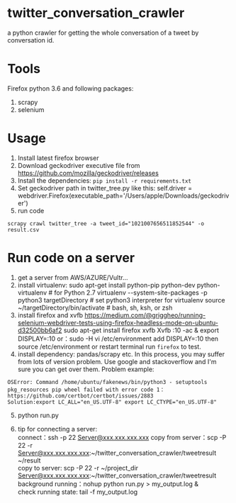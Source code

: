 # twitter_conversation_crawler
a python crawler for getting the whole conversation of a tweet by conversation id.



# Tools
Firefox python 3.6 and following packages:
1. scrapy 
2. selenium


# Usage
1. Install latest firefox browser
2. Download geckodriver executive file from https://github.com/mozilla/geckodriver/releases
3. Install the dependencies:
``pip install -r requirements.txt``
4. Set geckodriver path in twitter_tree.py like this: self.driver = webdriver.Firefox(executable_path='/Users/apple/Downloads/geckodriver')
5. run code

``scrapy crawl twitter_tree -a tweet_id="1021007656511852544" -o result.csv
``
# Run code on a server
1. get a server from AWS/AZURE/Vultr...
2. install virtualenv:
sudo apt-get install python-pip python-dev python-virtualenv # for Python 2.7
virtualenv --system-site-packages -p python3 targetDirectory # set python3 interpreter for virtualenv
source ~/targetDirectory/bin/activate # bash, sh, ksh, or zsh
3. install firefox and xvfb https://medium.com/@griggheo/running-selenium-webdriver-tests-using-firefox-headless-mode-on-ubuntu-d32500bb6af2
sudo apt-get install firefox xvfb
Xvfb :10 -ac &
export DISPLAY=:10 or：sudo -H vi /etc/environment  add DISPLAY=:10  then source /etc/environment or restart terminal
run `firefox` to test.
4. install dependency: pandas/scrapy etc. In this process, you may suffer from lots of version problem. Use google and stackoverflow and I'm sure you can get over them.
Problem example:
````
OSError: Command /home/ubuntu/fakenews/bin/python3 - setuptools pkg_resources pip wheel failed with error code 1： https://github.com/certbot/certbot/issues/2883 
Solution:export LC_ALL="en_US.UTF-8" export LC_CTYPE="en_US.UTF-8"
````
5. python run.py

6. tip for connecting a server: \
connect：ssh -p 22  Server@xxx.xxx.xxx.xxx 
copy from server：scp -P 22 -r Server@xxx.xxx.xxx.xxx:~/twitter_conversation_crawler/tweetresult ~/result \
copy to server: scp -P 22 -r ~/project_dir Server@xxx.xxx.xxx.xxx:~/twitter_conversation_crawler/tweetresult \
background running：nohup python run.py > my_output.log & \
check running state: tail -f my_output.log
